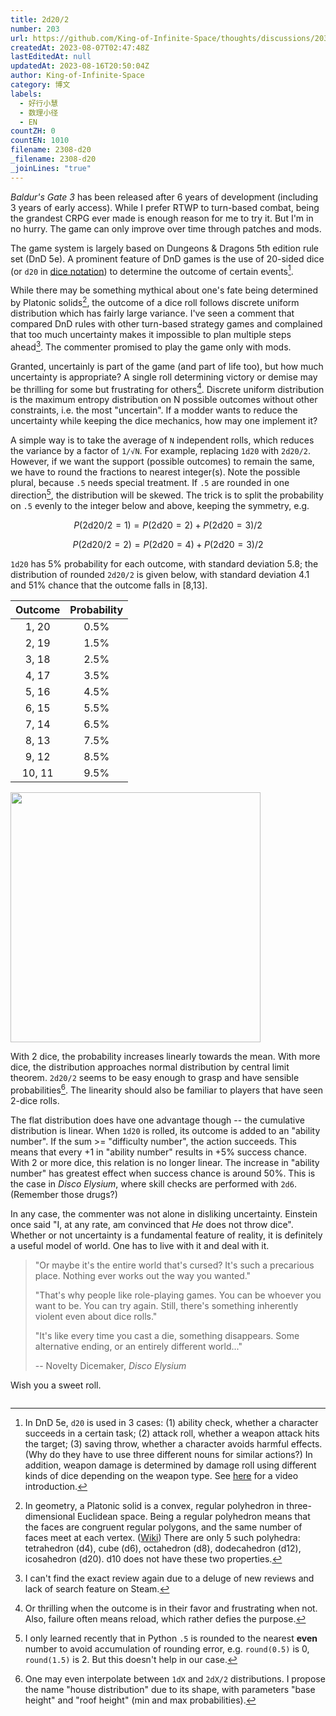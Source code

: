 ```yaml
---
title: 2d20/2
number: 203
url: https://github.com/King-of-Infinite-Space/thoughts/discussions/203
createdAt: 2023-08-07T02:47:48Z
lastEditedAt: null
updatedAt: 2023-08-16T20:50:04Z
author: King-of-Infinite-Space
category: 博文
labels:
  - 好行小慧
  - 数理小径
  - EN
countZH: 0
countEN: 1010
filename: 2308-d20
_filename: 2308-d20
_joinLines: "true"
---
```


<!-- _filename: 2308-d20 -->
<!-- _joinLines: true -->

*Baldur's Gate 3* has been released after 6 years of development (including 3 years of early access). While I prefer RTWP to turn-based combat, being the grandest CRPG ever made is enough reason for me to try it. But I'm in no hurry. The game can only improve over time through patches and mods.

The game system is largely based on Dungeons & Dragons 5th edition rule set (DnD 5e). A prominent feature of DnD games is the use of 20-sided dice (or `d20` in [dice notation](https://en.wikipedia.org/wiki/Dice_notation)) to determine the outcome of certain events[^1].

While there may be something mythical about one's fate being determined by Platonic solids[^2], the outcome of a dice roll follows discrete uniform distribution which has fairly large variance. I've seen a comment that compared DnD rules with other turn-based strategy games and complained that too much uncertainty makes it impossible to plan multiple steps ahead[^3]. The commenter promised to play the game only with mods.

Granted, uncertainly is part of the game (and part of life too), but how much uncertainty is appropriate? A single roll determining victory or demise may be thrilling for some but frustrating for others[^4]. Discrete uniform distribution is the maximum entropy distribution on N possible outcomes without other constraints, i.e. the most "uncertain". If a modder wants to reduce the uncertainty while keeping the dice mechanics, how may one implement it?

A simple way is to take the average of `N` independent rolls, which reduces the variance by a factor of `1/√N`. For example, replacing `1d20` with `2d20/2`. However, if we want the support (possible outcomes) to remain the same, we have to round the fractions to nearest integer(s). Note the possible plural, because `.5` needs special treatment. If `.5` are rounded in one direction[^5], the distribution will be skewed. The trick is to split the probability on `.5` evenly to the integer below and above, keeping the symmetry, e.g.

$$P(2\mathrm{d}20/2=1) = P(2\mathrm{d}20 = 2) + P(2\mathrm{d}20 = 3)/2$$

$$P(2\mathrm{d}20/2 = 2) = P(2\mathrm{d}20 = 4) + P(2\mathrm{d}20 = 3)/2$$

`1d20` has 5% probability for each outcome, with standard deviation 5.8; the distribution of rounded `2d20/2` is given below, with standard deviation 4.1 and 51% chance that the outcome falls in [8,13].

| Outcome | Probability |
|:-------:|:-----------:|
|  1, 20  |    0.5%     |
|  2, 19  |    1.5%     |
|  3, 18  |    2.5%     |
|  4, 17  |    3.5%     |
|  5, 16  |    4.5%     |
|  6, 15  |    5.5%     |
|  7, 14  |    6.5%     |
|  8, 13  |    7.5%     |
|  9, 12  |    8.5%     |
| 10, 11  |    9.5%     |

<img src="https://cdn.jsdelivr.net/gh/King-of-Infinite-Space/image-host/2022/20230806210034.png" width="400px">

With 2 dice, the probability increases linearly towards the mean. With more dice, the distribution approaches normal distribution by central limit theorem. `2d20/2` seems to be easy enough to grasp and have sensible probabilities[^6]. The linearity should also be familiar to players that have seen 2-dice rolls.

The flat distribution does have one advantage though -- the cumulative distribution is linear. When `1d20` is rolled, its outcome is added to an "ability number". If the sum \>= "difficulty number", the action succeeds. This means that every +1 in "ability number" results in +5% success chance. With 2 or more dice, this relation is no longer linear. The increase in "ability number" has greatest effect when success chance is around 50%. This is the case in *Disco Elysium*, where skill checks are performed with `2d6`. (Remember those drugs?)

In any case, the commenter was not alone in disliking uncertainty. Einstein once said "I, at any rate, am convinced that *He* does not throw dice". Whether or not uncertainty is a fundamental feature of reality, it is definitely a useful model of world. One has to live with it and deal with it.

> "Or maybe it's the entire world that's cursed? It's such a precarious place. Nothing ever works out the way you wanted."
>
> "That's why people like role-playing games. You can be whoever you want to be. You can try again. Still, there's something inherently violent even about dice rolls."
>
> "It's like every time you cast a die, something disappears. Some alternative ending, or an entirely different world..."
>
> -- Novelty Dicemaker, *Disco Elysium*

Wish you a sweet roll.

[^1]: In DnD 5e, `d20` is used in 3 cases: (1) ability check, whether a character succeeds in a certain task; (2) attack roll, whether a weapon attack hits the target; (3) saving throw, whether a character avoids harmful effects. (Why do they have to use three different nouns for similar actions?) In addition, weapon damage is determined by damage roll using different kinds of dice depending on the weapon type. See [here](https://www.youtube.com/watch?v=xtVynxgeUq4) for a video introduction.

[^2]: In geometry, a Platonic solid is a convex, regular polyhedron in three-dimensional Euclidean space. Being a regular polyhedron means that the faces are congruent regular polygons, and the same number of faces meet at each vertex. ([Wiki](https://en.wikipedia.org/wiki/Platonic_solid)) There are only 5 such polyhedra: tetrahedron (d4), cube (d6), octahedron (d8), dodecahedron (d12), icosahedron (d20). d10 does not have these two properties.

[^3]: I can't find the exact review again due to a deluge of new reviews and lack of search feature on Steam.

[^4]: Or thrilling when the outcome is in their favor and frustrating when not. Also, failure often means reload, which rather defies the purpose.

[^5]: I only learned recently that in Python `.5` is rounded to the nearest **even** number to avoid accumulation of rounding error, e.g. `round(0.5)` is 0, `round(1.5)` is 2. But this doesn't help in our case.

[^6]: One may even interpolate between `1dX` and `2dX/2` distributions. I propose the name "house distribution" due to its shape, with parameters "base height" and "roof height" (min and max probabilities).

<img src="https://count.lnfinite.space/post/2308-d20.svg?plus=1" width="0" height="0"/>